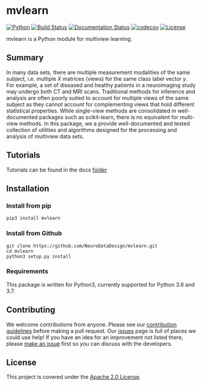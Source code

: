 # mvlearn

[![Python](https://img.shields.io/badge/python-3.7-blue.svg)]()
[![Build Status](https://travis-ci.com/NeuroDataDesign/mvlearn.svg?branch=master)](https://travis-ci.com/NeuroDataDesign/mvlearn)
[![Documentation Status](https://readthedocs.org/projects/mvlearn/badge/?version=latest)](https://mvlearn.readthedocs.io/en/latest/?badge=latest)
[![codecov](https://codecov.io/gh/NeuroDataDesign/mvlearn/branch/master/graph/badge.svg)](https://codecov.io/gh/NeuroDataDesign/mvlearn)
[![License](https://img.shields.io/badge/License-Apache%202.0-blue.svg)](https://opensource.org/licenses/Apache-2.0)


mvlearn is a Python module for multiview learning. 

## Summary
In many data sets, there are multiple measurement modalities of the same subject, i.e. multiple *X* matrices (views) for the same class label vector *y*. For example, a set of diseased and healthy patients in a neuroimaging study may undergo both CT and MRI scans. Traditional methods for inference and analysis are often poorly suited to account for multiple views of the same subject as they cannot account for complementing views that hold different statistical properties. While single-view methods are consolidated in well-documented packages such as scikit-learn, there is no equivalent for multi-view methods. In this package, we a provide well-documented and tested collection of utilities and algorithms designed for the processing and analysis of multiview data sets.

## Tutorials
Tutorials can be found in the docs [folder](https://github.com/NeuroDataDesign/mvlearn/tree/master/docs/tutorials)

## Installation

### Install from pip

```shell
pip3 install mvlearn
```

### Install from Github

```
git clone https://github.com/NeuroDataDesign/mvlearn.git
cd mvlearn
python3 setup.py install
```

### Requirements
This package is written for Python3, currently supported for Python 3.6 and 3.7.

## Contributing
We welcome contributions from anyone. Please see our [contribution guidelines](https://github.com/NeuroDataDesign/mvlearn/blob/master/Contributing.md) before making a pull request. Our 
[issues](https://github.com/NeuroDataDesign/mvlearn/issues) page is full of places we could use help! 
If you have an idea for an improvement not listed there, please 
[make an issue](https://github.com/NeuroDataDesign/mvlearn/issues/new) first so you can discuss with the 
developers. 

## License
This project is covered under the [Apache 2.0 License](https://github.com/NeuroDataDesign/mvlearn/blob/master/LICENSE).
